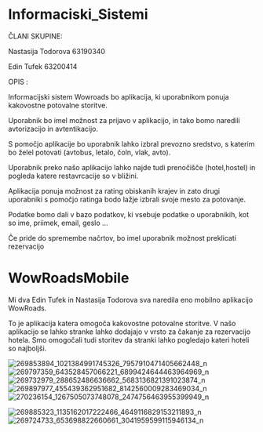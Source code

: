 # Informaciski_Sistemi
ČLANI SKUPINE:

Nastasija Todorova 63190340

Edin Tufek 63200414

OPIS :

Informacijski sistem Wowroads bo aplikacija, ki uporabnikom ponuja kakovostne potovalne storitve.

Uporabnik bo imel možnost za prijavo v aplikacijo, in tako bomo naredili avtorizacijo in avtentikacijo.

S pomočjo aplikacije bo uporabnik lahko izbral prevozno sredstvo, s katerim bo želel potovati (avtobus, letalo, čoln, vlak, avto).

Uporabnik preko našo aplikacijo lahko najde tudi prenočišče (hotel,hostel) in pogleda katere restavrcacije so v bližini.

Aplikacija ponuja možnost za rating obiskanih krajev in zato drugi uporabniki s pomočjo ratinga bodo lažje izbrali svoje mesto za potovanje.

Podatke bomo dali v bazo podatkov, ki vsebuje podatke o uporabnikih, kot so ime, priimek, email, geslo ...

Če pride do spremembe načrtov, bo imel uporabnik možnost preklicati rezervacijo

# WowRoadsMobile

Mi dva Edin Tufek in Nastasija Todorova sva naredila eno mobilno aplikacijo WowRoads.

To je aplikacija katera omogoča kakovostne potovalne storitve. V našo aplikacijo se lahko stranke lahko dodajajo v vrsto za čakanje za rezervacijo hotela. 
Smo omogočali tudi storitev da stranki lahko pogledajo kateri hoteli so najboljši.

![269853894_1021384991745326_7957910471405662448_n](https://user-images.githubusercontent.com/94410828/148462547-a0d0e179-4cbf-412b-8a7c-3a18db1e8ada.jpg)
![269797359_643528457066221_6899424644463964969_n](https://user-images.githubusercontent.com/94410828/148462582-e09ce88b-536a-4aeb-ac88-00383c8cfa50.jpg)
![269732979_288652486636662_5683136821391023874_n](https://user-images.githubusercontent.com/94410828/148462589-b3f1be2b-2ff8-4cd6-8e84-dd7d8efc8368.jpg)
![269897977_455439362951682_8142560009283469034_n](https://user-images.githubusercontent.com/94410828/148462595-72fb9611-b5a1-43be-ae20-b02646c0a9cd.jpg)
![270236154_1267505073748078_2474756463955399949_n](https://user-images.githubusercontent.com/94410828/148462603-04ff02d4-f9e9-45e9-9a23-6c9d108a17b9.jpg)

![269885323_1135162017222466_4649116829153211893_n](https://user-images.githubusercontent.com/94410828/148606579-48e71870-627e-4796-a65d-4d6f3cb716a5.jpg)
![269724733_653698822660661_3041959599115946134_n](https://user-images.githubusercontent.com/94410828/148606588-6e1eb7ce-5728-4711-8e64-7eb495001069.jpg)

